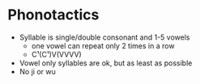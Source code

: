 ﻿# Phonotactics
* Syllable is single/double consonant and 1-5 vowels
  * one vowel can repeat only 2 times in a row
  * C¹(C¹)V(VVVV)
* Vowel only syllables are ok, but as least as possible
* No ji or wu
